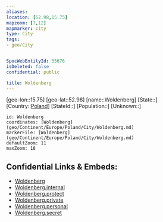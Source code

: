 ```yaml
---
aliases: 
location: [52.98,15.75]
mapzoom: [7,12] 
mapmarker: city 
type: City
tags:
- geo/City


SpocWebEntityId: 35676
isDeleted: false
confidential: public

title: Woldenberg
---
```

[geo-lon::15.75]
[geo-lat::52.98]
[name::Woldenberg]
[State::]
[Country::[Poland](geo/Continent/Europe/Poland.md)]
[StateId::]
[Population::]
[Unknown::]


```leaflet
id: Woldenberg
coordinates: [Woldenberg](geo/Continent/Europe/Poland/City/Woldenberg.md)
markerFile: [Woldenberg](geo/Continent/Europe/Poland/City/Woldenberg.md)
defaultZoom: 11 
maxZoom: 18
```


## Confidential Links & Embeds: 
- [Woldenberg](../../../../../../_public/geo/Continent/Europe/Poland/City/Woldenberg.md) 
- [Woldenberg.internal](../../../../../../_internal/geo/Continent/Europe/Poland/City/Woldenberg.internal.md) 
- [Woldenberg.protect](../../../../../../_protect/geo/Continent/Europe/Poland/City/Woldenberg.protect.md) 
- [Woldenberg.private](../../../../../../_private/geo/Continent/Europe/Poland/City/Woldenberg.private.md) 
- [Woldenberg.personal](../../../../../../_personal/geo/Continent/Europe/Poland/City/Woldenberg.personal.md) 
- [Woldenberg.secret](../../../../../../_secret/geo/Continent/Europe/Poland/City/Woldenberg.secret.md) 
